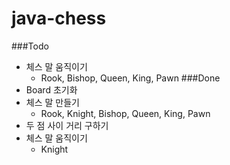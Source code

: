 # java-chess
###Todo
* 체스 말 움직이기
    * Rook, Bishop, Queen, King, Pawn
###Done
* Board 초기화
* 체스 말 만들기
    * Rook, Knight, Bishop, Queen, King, Pawn
* 두 점 사이 거리 구하기
* 체스 말 움직이기
    * Knight